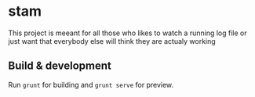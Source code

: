 # stam

This project is meeant for all those who likes to watch a running log file or just want that everybody else will think they are actualy working


## Build & development

Run `grunt` for building and `grunt serve` for preview.

